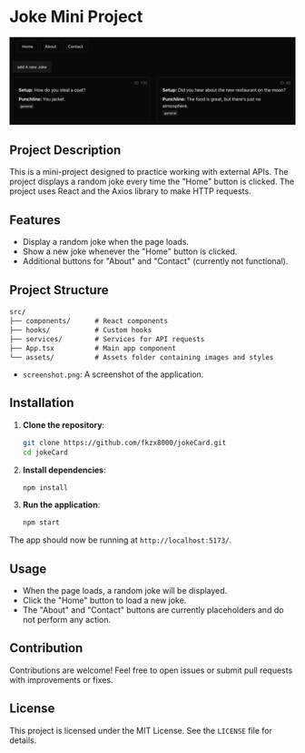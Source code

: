 # Joke Mini Project

![Screenshot](jokeCard/src/assets/Screenshot.png)

## Project Description

This is a mini-project designed to practice working with external APIs. 
The project displays a random joke every time the "Home" button is clicked. 
The project uses React and the Axios library to make HTTP requests.

## Features

- Display a random joke when the page loads.
- Show a new joke whenever the "Home" button is clicked.
- Additional buttons for "About" and "Contact" (currently not functional).

## Project Structure

```
src/
├── components/      # React components
├── hooks/           # Custom hooks
├── services/        # Services for API requests
├── App.tsx          # Main app component
└── assets/          # Assets folder containing images and styles
```

- `screenshot.png`: A screenshot of the application.

## Installation

1. **Clone the repository**:

    ```bash
    git clone https://github.com/fkzx8000/jokeCard.git
    cd jokeCard
    ```

2. **Install dependencies**:

    ```bash
    npm install
    ```

3. **Run the application**:

    ```bash
    npm start
    ```

The app should now be running at `http://localhost:5173/`.

## Usage

- When the page loads, a random joke will be displayed.
- Click the "Home" button to load a new joke.
- The "About" and "Contact" buttons are currently placeholders and do not perform any action.

## Contribution

Contributions are welcome! Feel free to open issues or submit pull requests with improvements or fixes.

## License

This project is licensed under the MIT License. See the `LICENSE` file for details.
